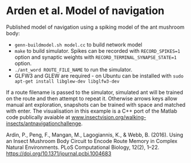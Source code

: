 # Arden et al. Model of navigation
Published model of navigation using a spiking model of the ant mushroom body:
* ``genn-buildmodel.sh model.cc`` to build network model
* ``make`` to build simulator. Spikes can be recorded with ``RECORD_SPIKES=1`` option and synaptic weights with ``RECORD_TERMINAL_SYNAPSE_STATE=1`` option.
* ``./ant_word ROUTE_FILE_NAME`` to run the simulator.
* GLFW3 and GLEW are required - on Ubuntu can be installed with ``sudo apt-get install libglew-dev libglfw3-dev``

If a route filename is passed to the simulator, simulated ant will be trained on the route and then attempt to repeat it. Otherwise arrows keys allow manual ant exploration, snapshots can be trained with space and matched with enter. The visualisation in this example is a C++ port of the Matlab code publically avaiable at www.insectvision.org/walking-insects/antnavigationchallenge.

Ardin, P., Peng, F., Mangan, M., Lagogiannis, K., & Webb, B. (2016). Using an Insect Mushroom Body Circuit to Encode Route Memory in Complex Natural Environments. PLoS Computational Biology, 12(2), 1–22. https://doi.org/10.1371/journal.pcbi.1004683
